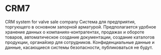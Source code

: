 # CRM7
CRM system for valve sale company
Система для предприятия, торгующего в основном запорной арматурой. Предполагается удобное хранение данных о компаниях-контрагентах, 
продажах и обороте товаров, автоматическое создание документации, создание каталогов продукции, органайзер для сотрудников.
Конфиденциальные данные и данные, касающиеся системы безопасности, публиковаться не будут.
